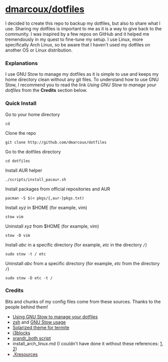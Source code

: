# <a href="https://github.com/dmarcoux/dotfiles">dmarcoux/dotfiles</a>

I decided to create this repo to backup my dotfiles, but also to share what I use. Sharing my dotfiles is important to me as it is a way to give back to the community. I was inspired by a few repos on GitHub and it helped me tremendously in my quest to fine-tune my setup. I use Linux, more specifically Arch Linux, so be aware that I haven't used my dotfiles on another OS or Linux distribution.

### Explanations

I use GNU Stow to manage my dotfiles as it is simple to use and keeps my home directory clean without any git files. To understand how to use GNU Stow, I recommend you to read the link *Using GNU Stow to manage your dotfiles* from the **Credits** section below.

### Quick Install

Go to your home directory

`cd`

Clone the repo

`git clone http://github.com/dmarcoux/dotfiles`

Go to the dotfiles directory

`cd dotfiles`

Install AUR helper

`./scripts/install_pacaur.sh`

Install packages from official repositories and AUR

`pacman -S $(< pkgs/{,aur-}pkgs.txt)`

Install *xyz* in $HOME (for example, vim)

`stow vim`

Uninstall *xyz* from $HOME (for example, vim)

`stow -D vim`

Install *abc* in a specific directory (for example, *etc* in the directory `/`)

`sudo stow -t / etc`

Uninstall *abc* from a specific directory (for example, *etc* from the directory `/`)

`sudo stow -D etc -t /`

### Credits

Bits and chunks of my config files come from these sources. Thanks to the people behind them!

- [Using GNU Stow to manage your dotfiles](http://brandon.invergo.net/news/2012-05-26-using-gnu-stow-to-manage-your-dotfiles.html)
- [zsh](https://github.com/xero/dotfiles) and [GNU Stow usage](https://github.com/xero/dotfiles/issues/6)
- [Solarized theme for termite](https://github.com/alpha-omega/termite-colors-solarized)
- [i3blocks](https://github.com/vivien/i3blocks)
- [xrandr_both script](https://github.com/j-san/i3-config/blob/master/configure-xrandr.sh)
- install_arch_linux.md (I couldn't have done it without these references: [1](https://wiki.archlinux.org/index.php/Beginners'_guide), [2](http://jorisvandijk.com/2014/installing-arch-on-a-uefi-gpt-system/))
- [.Xresources](https://www.reddit.com/r/archlinux/comments/40w3ld/why_is_font_rendering_so_crap_by_default/cyxlida)

